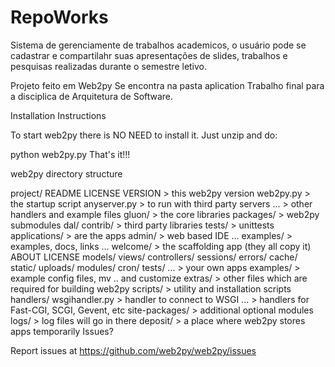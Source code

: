 # RepoWorks

Sistema de gerenciamente de trabalhos academicos, o usuário pode se cadastrar e compartilahr suas apresentações de slides, trabalhos e pesquisas realizadas durante o semestre letivo.

Projeto feito em Web2py
Se encontra na pasta aplication
Trabalho final para a disciplica de Arquitetura de Software.



Installation Instructions

To start web2py there is NO NEED to install it. Just unzip and do:

python web2py.py
That's it!!!

web2py directory structure

project/
    README
    LICENSE
    VERSION                    > this web2py version
    web2py.py                  > the startup script
    anyserver.py               > to run with third party servers
    ...                        > other handlers and example files
    gluon/                     > the core libraries
        packages/              > web2py submodules
          dal/
        contrib/               > third party libraries
        tests/                 > unittests
    applications/              > are the apps
        admin/                 > web based IDE
            ...
        examples/              > examples, docs, links
            ...
        welcome/               > the scaffolding app (they all copy it)
            ABOUT
            LICENSE
            models/
            views/
            controllers/
            sessions/
            errors/
            cache/
            static/
            uploads/
            modules/
            cron/
            tests/
        ...                    > your own apps
    examples/                  > example config files, mv .. and customize
    extras/                    > other files which are required for building web2py
    scripts/                   > utility and installation scripts
    handlers/
        wsgihandler.py         > handler to connect to WSGI
        ...                    > handlers for Fast-CGI, SCGI, Gevent, etc
    site-packages/             > additional optional modules
    logs/                      > log files will go in there
    deposit/                   > a place where web2py stores apps temporarily
Issues?

Report issues at https://github.com/web2py/web2py/issues
